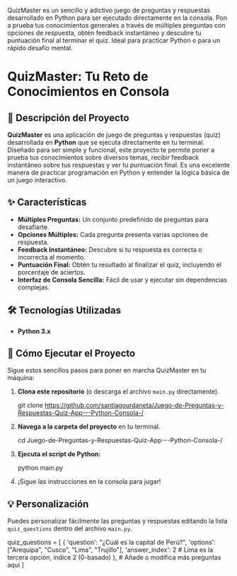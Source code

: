 
QuizMaster es un sencillo y adictivo juego de preguntas y respuestas desarrollado en Python para ser ejecutado directamente en la consola. Pon a prueba tus conocimientos generales a través de múltiples preguntas con opciones de respuesta, obtén feedback instantáneo y descubre tu puntuación final al terminar el quiz.  Ideal para practicar Python o para un rápido desafío mental.

# QuizMaster: Tu Reto de Conocimientos en Consola

## 🚀 Descripción del Proyecto

**QuizMaster** es una aplicación de juego de preguntas y respuestas (quiz) desarrollada en **Python** que se ejecuta directamente en tu terminal. Diseñado para ser simple y funcional, este proyecto te permite poner a prueba tus conocimientos sobre diversos temas, recibir feedback instantáneo sobre tus respuestas y ver tu puntuación final. Es una excelente manera de practicar programación en Python y entender la lógica básica de un juego interactivo.

## ✨ Características

* **Múltiples Preguntas:** Un conjunto predefinido de preguntas para desafiarte.
* **Opciones Múltiples:** Cada pregunta presenta varias opciones de respuesta.
* **Feedback Instantáneo:** Descubre si tu respuesta es correcta o incorrecta al momento.
* **Puntuación Final:** Obtén tu resultado al finalizar el quiz, incluyendo el porcentaje de aciertos.
* **Interfaz de Consola Sencilla:** Fácil de usar y ejecutar sin dependencias complejas.

## 🛠️ Tecnologías Utilizadas

* **Python 3.x**

## 🚀 Cómo Ejecutar el Proyecto

Sigue estos sencillos pasos para poner en marcha QuizMaster en tu máquina:

1.  **Clona este repositorio** (o descarga el archivo `main.py` directamente).
   
    git clone https://github.com/santiagourdaneta/Juego-de-Preguntas-y-Respuestas-Quiz-App---Python-Consola-/ 
   
2.  **Navega a la carpeta del proyecto** en tu terminal.
    
    cd Juego-de-Preguntas-y-Respuestas-Quiz-App---Python-Consola-/

3.  **Ejecuta el script de Python:**
    
    python main.py

4.  ¡Sigue las instrucciones en la consola para jugar!

## 💡 Personalización

Puedes personalizar fácilmente las preguntas y respuestas editando la lista `quiz_questions` dentro del archivo `main.py`.

quiz_questions = [
    {
        'question': "¿Cuál es la capital de Perú?",
        'options': ["Arequipa", "Cusco", "Lima", "Trujillo"],
        'answer_index': 2 # Lima es la tercera opción, índice 2 (0-basado)
    },
    # Añade o modifica más preguntas aquí
]


